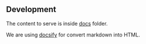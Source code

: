 ## Development

The content to serve is inside [docs](https://github.com/Kikobeats/js-mythbusters/tree/master/docs) folder.

We are using [docsify](https://docsify.js.org) for convert markdown into HTML.

